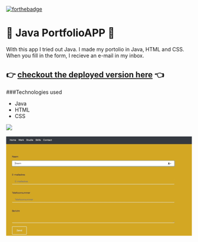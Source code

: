 [![forthebadge](https://forthebadge.com/images/badges/built-with-love.svg)](https://forthebadge.com)

#  :page_facing_up: Java PortfolioAPP :page_facing_up:
With this app I tried out Java. I made my portolio in Java, HTML and CSS. When you fill in the form, I recieve an e-mail in my inbox. 


## :point_right: [checkout the deployed version here](https://www.merylsnieuws.nl) :point_left:

###Technologies used
- Java
- HTML
- CSS

![](Java-portfolio1.gif)

![](Java-portfolio-2.gif)
